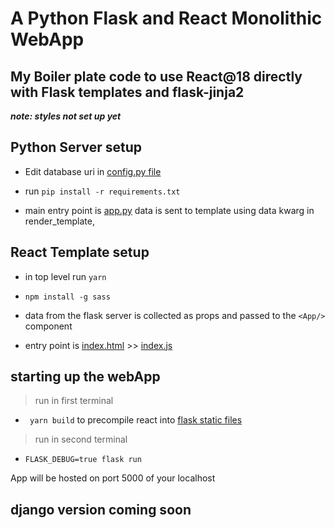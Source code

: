 # A Python Flask and React Monolithic WebApp


## My Boiler plate code to use React@18 directly with Flask templates and flask-jinja2

***note: styles not set up yet***

## Python Server setup

* Edit database uri in [config.py file](config.py)

* run ```
    pip install -r requirements.txt
        ```

* main entry point is [app.py](app.py) data is sent to template using data kwarg in render_template,


## React Template setup

* in top level run ```
                        yarn   
                    ```
* ```npm install -g sass```

* data from the flask server is collected as props and passed to the ```<App/>``` component
* entry point is [index.html](./templates/) >> [index.js](./src/index.js)


## starting up the webApp

> run in first terminal
* ``` yarn build``` 
to precompile react into [flask static files](./static/bundle.js)

> run in second terminal
* ```FLASK_DEBUG=true flask run```

App will be hosted on port 5000 of your localhost

## django version coming soon